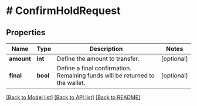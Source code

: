 # # ConfirmHoldRequest

## Properties

Name | Type | Description | Notes
------------ | ------------- | ------------- | -------------
**amount** | **int** | Define the amount to transfer. | [optional]
**final** | **bool** | Define a final confirmation. Remaining funds will be returned to the wallet. | [optional]

[[Back to Model list]](../../README.md#models) [[Back to API list]](../../README.md#endpoints) [[Back to README]](../../README.md)
